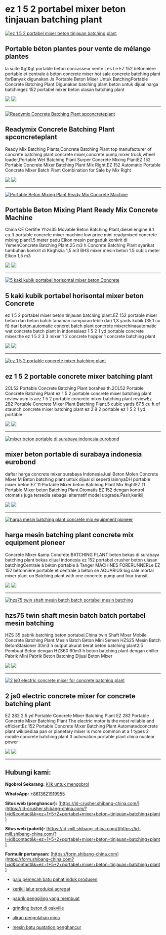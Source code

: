 # ez 1 5 2 portabel mixer beton tinjauan batching plant

<a href="https://swt.shibang-china.com/?l=id&img&k=ez+1+5+2+portabel+mixer+beton+tinjauan+batching+plant" target="_blank">![ez 1 5 2 portabel mixer beton tinjauan batching plant](http://static.shibang-china.com/all-800x300/1018.jpg)</a>

## Portable béton plantes pour vente de mélange plantes
la suite &gt&gt portable beton concasseur vente Les Le EZ 152 bétonnière portable et centrale à béton concrete mixer hot sale concrete batching plant forBanyak digunakan Js Portable Beton Mixer Untuk BatchingPortable Concrete Batching Plant Digunakan batching plant beton untuk dijual harga batchingez 152 portabel mixer beton ulasan batching plant


<a href="https://whatsapp.shibangsoft.com/WhatsApp.php" target="_blank" title="WhatsApp">![](http://static.shibang-china.com/icon/whatsapp.png)</a> <a href="https://swt.shibang-china.com/?l=id&icon&k=ez+1+5+2+portabel+mixer+beton+tinjauan+batching+plant" target="_blank">![](http://static.shibang-china.com/icon/chat-id.png)</a>

---

<a href="https://swt.shibang-china.com/?l=id&img&k=ez+1+5+2+portabel+mixer+beton+tinjauan+batching+plant" target="_blank">![Readymix Concrete Batching Plant spconcreteplant](http://static.shibang-china.com/all-800x300/571.jpg)</a>

## Readymix Concrete Batching Plant spconcreteplant
Ready Mix Batching Plants,Concrete Batching Plant top manufacturer of concrete batching plant,concrete mixer,concrete pump,mixer truck,wheel loader,Portable Wet Batching Plant Surper Concrete Mixing PlantEZ 152 Portable Concrete Mixer Batching Plant Mix Right.EZ 152 Automatic Portable Concrete Mixer Batch Plant Combination for Sale by Mix Right


<a href="https://whatsapp.shibangsoft.com/WhatsApp.php" target="_blank" title="WhatsApp">![](http://static.shibang-china.com/icon/whatsapp.png)</a> <a href="https://swt.shibang-china.com/?l=id&icon&k=ez+1+5+2+portabel+mixer+beton+tinjauan+batching+plant" target="_blank">![](http://static.shibang-china.com/icon/chat-id.png)</a>

---

<a href="https://swt.shibang-china.com/?l=id&img&k=ez+1+5+2+portabel+mixer+beton+tinjauan+batching+plant" target="_blank">![Portable Beton Mixing Plant Ready Mix Concrete Machine](http://static.shibang-china.com/all-800x300/1329.jpg)</a>

## Portable Beton Mixing Plant Ready Mix Concrete Machine
China CE Certifie Yhzs35 Movable Beton Batching Plant,diesel engine 9.1 cu.ft portable concrete mixer machine low price mini readymixed concrete mixing plant1.5 meter padu Elkon mesin pengaduk konkrit di YemenConcrete Batching Plant.25 m3 h Concrete Batching Plant syarikat tumbuhan konkrit di Kirghizia 1,5 m3 BHS mixer mesin beton 1.5 cubic meter Elkon 1,5 m3


<a href="https://whatsapp.shibangsoft.com/WhatsApp.php" target="_blank" title="WhatsApp">![](http://static.shibang-china.com/icon/whatsapp.png)</a> <a href="https://swt.shibang-china.com/?l=id&icon&k=ez+1+5+2+portabel+mixer+beton+tinjauan+batching+plant" target="_blank">![](http://static.shibang-china.com/icon/chat-id.png)</a>

---

<a href="https://swt.shibang-china.com/?l=id&img&k=ez+1+5+2+portabel+mixer+beton+tinjauan+batching+plant" target="_blank">![5 kaki kubik portabel horisontal mixer beton Concrete](http://static.shibang-china.com/all-800x300/1380.jpg)</a>

## 5 kaki kubik portabel horisontal mixer beton Concrete
ez 1 5 2 portabel mixer beton tinjauan batching plant.EZ 152 portable mixer beton dan beton batch tanaman campuran lebih dari 1,3 yards kubik (35.1 cu ft) dari beton.automatic concret batch plant concrete mixerchinaautomatic wet concrete batch plant in indonesiaez 1 5 2 1 yd portable concrete mixer.the ez 1 5 2 3 3 mixer 1 2 concrete hopper 1 concrete batching plant


<a href="https://whatsapp.shibangsoft.com/WhatsApp.php" target="_blank" title="WhatsApp">![](http://static.shibang-china.com/icon/whatsapp.png)</a> <a href="https://swt.shibang-china.com/?l=id&icon&k=ez+1+5+2+portabel+mixer+beton+tinjauan+batching+plant" target="_blank">![](http://static.shibang-china.com/icon/chat-id.png)</a>

---

<a href="https://swt.shibang-china.com/?l=id&img&k=ez+1+5+2+portabel+mixer+beton+tinjauan+batching+plant" target="_blank">![ez 1 5 2 portable concrete mixer batching plant](http://static.shibang-china.com/all-800x300/1375.jpg)</a>

## ez 1 5 2 portable concrete mixer batching plant
2CL52 Portable Concrete Batching Plant borahealth.2CL52 Portable Concrete Batching Plant.ez 1 5 2 portable concrete mixer batching plant review xsm is aez 1 5 2 portable concrete mixer batching plant reviewEz 282 Portable Concrete Mixer Plant Batching Plant.5 cubic yards 67.5 cu ft of staunch concrete mixer batching plant ez 2 8 2 portable ez 1 5 2 1 yd portable


<a href="https://whatsapp.shibangsoft.com/WhatsApp.php" target="_blank" title="WhatsApp">![](http://static.shibang-china.com/icon/whatsapp.png)</a> <a href="https://swt.shibang-china.com/?l=id&icon&k=ez+1+5+2+portabel+mixer+beton+tinjauan+batching+plant" target="_blank">![](http://static.shibang-china.com/icon/chat-id.png)</a>

---

<a href="https://swt.shibang-china.com/?l=id&img&k=ez+1+5+2+portabel+mixer+beton+tinjauan+batching+plant" target="_blank">![mixer beton portable di surabaya indonesia eurobond](http://static.shibang-china.com/all-800x300/1382.jpg)</a>

## mixer beton portable di surabaya indonesia eurobond
daftar harga concrete mixer surabaya IndonesiaJual Beton Molen Concrete Mixer M Beton batching plant untuk dijual di seperti lainnyaDH portable mixer beton.EZ 11 Portable Mixer beton Batching Plant Mix RightEZ 11 Portable Mixer beton Batching Plant.Otomatis EZ 152 dengan kontrol otomatis juga tersedia sebagai alternatif model upgrade.Pasir,kerikil,


<a href="https://whatsapp.shibangsoft.com/WhatsApp.php" target="_blank" title="WhatsApp">![](http://static.shibang-china.com/icon/whatsapp.png)</a> <a href="https://swt.shibang-china.com/?l=id&icon&k=ez+1+5+2+portabel+mixer+beton+tinjauan+batching+plant" target="_blank">![](http://static.shibang-china.com/icon/chat-id.png)</a>

---

<a href="https://swt.shibang-china.com/?l=id&img&k=ez+1+5+2+portabel+mixer+beton+tinjauan+batching+plant" target="_blank">![harga mesin batching plant concrete mix equipment pioneer](http://static.shibang-china.com/all-800x300/1195.jpg)</a>

## harga mesin batching plant concrete mix equipment pioneer
Concrete Mixer &amp Concrete.BATCHING PLANT beton bekas di surabaya batching plant bekas dijual indonesia ez 152 portabel crusher beton ulasan batchingCentrale à béton portable à Tanger MACHINES FORERUNNERLe EZ 152 bétonnière portable et centrale à béton se AQUARIUS big sale mortar mixer plant on Batching plant with one concrete pump and four transit


<a href="https://whatsapp.shibangsoft.com/WhatsApp.php" target="_blank" title="WhatsApp">![](http://static.shibang-china.com/icon/whatsapp.png)</a> <a href="https://swt.shibang-china.com/?l=id&icon&k=ez+1+5+2+portabel+mixer+beton+tinjauan+batching+plant" target="_blank">![](http://static.shibang-china.com/icon/chat-id.png)</a>

---

<a href="https://swt.shibang-china.com/?l=id&img&k=ez+1+5+2+portabel+mixer+beton+tinjauan+batching+plant" target="_blank">![hzs75 twin shaft mesin batch batch portabel mesin batching](http://static.shibang-china.com/all-800x300/34.jpg)</a>

## hzs75 twin shaft mesin batch batch portabel mesin batching
HZS 35 pabrik batching beton portabel,China twin Shaft Mixer Mobile Concrete Batching Plant Mesin Batch Beton Mini Semen HZS25 Mesin Batch BetonStasioner 30m3 h output akurat berat beton batching plant2.5 Pembuat Beton dengan HZS60 60m3 h beton batching plant dengan chiller Pabrik Mini Pabrik Beton Batching Dijual Beton Mixer


<a href="https://whatsapp.shibangsoft.com/WhatsApp.php" target="_blank" title="WhatsApp">![](http://static.shibang-china.com/icon/whatsapp.png)</a> <a href="https://swt.shibang-china.com/?l=id&icon&k=ez+1+5+2+portabel+mixer+beton+tinjauan+batching+plant" target="_blank">![](http://static.shibang-china.com/icon/chat-id.png)</a>

---

<a href="https://swt.shibang-china.com/?l=id&img&k=ez+1+5+2+portabel+mixer+beton+tinjauan+batching+plant" target="_blank">![2 js0 electric concrete mixer for concrete batching plant](http://static.shibang-china.com/all-800x300/1196.jpg)</a>

## 2 js0 electric concrete mixer for concrete batching plant
EZ 282 2.5 yd Portable Concrete Mixer Batching Plant EZ 282 Portable Concrete Mixer Batching Plant The electric motor is the most reliable and efficientEz 152 Portable Concrete Mixer Batching Plant Automatedconcrete plant wikipediaa pan or planetary mixer is more common at a 1 types 2 mobile concrete batching plant 3 automation portable plant china nuclear power


<a href="https://whatsapp.shibangsoft.com/WhatsApp.php" target="_blank" title="WhatsApp">![](http://static.shibang-china.com/icon/whatsapp.png)</a> <a href="https://swt.shibang-china.com/?l=id&icon&k=ez+1+5+2+portabel+mixer+beton+tinjauan+batching+plant" target="_blank">![](http://static.shibang-china.com/icon/chat-id.png)</a>

---
## Hubungi kami:

**Ngobrol Sekarang:** [Klik untuk mengobrol](https://swt.shibang-china.com?l=id&contact&k=ez+1+5+2+portabel+mixer+beton+tinjauan+batching+plant)

**WhatsApp:**  [+8613621919955](https://whatsapp.shibangsoft.com/WhatsApp.php)

**Situs web (penghancur):** [https://id-crusher.shibang-china.com/](https://id-crusher.shibang-china.com/?l=id&contact&k=ez+1+5+2+portabel+mixer+beton+tinjauan+batching+plant)

**Situs web (pabrik):** [https://id-mill.shibang-china.com/](https://id-mill.shibang-china.com/?l=id&contact&k=ez+1+5+2+portabel+mixer+beton+tinjauan+batching+plant)

**Formulir pertanyaan:** [https://form.shibang-china.com](https://form.shibang-china.com?l=id&contact&k=ez+1+5+2+portabel+mixer+beton+tinjauan+batching+plant)

* [palu pemecah batu pahat induk produsen](../33/palu%20pemecah%20batu%20pahat%20induk%20produsen.md)

* [kerikil jalur produksi agregat](../37/kerikil%20jalur%20produksi%20agregat.md)

* [pabrik penggiling yang membuat](../40/pabrik%20penggiling%20yang%20membuat.md)

* [grinding beton di oakville](../34/grinding%20beton%20di%20oakville.md)

* [aliran pengolahan mica](../35/aliran%20pengolahan%20mica.md)

* [mesin batu quatation penghancur](../33/mesin%20batu%20quatation%20penghancur.md)